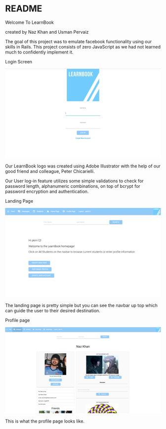 # README

Welcome To LearnBook

created by Naz Khan and Usman Pervaiz

The goal of this project was to emulate facebook functionality using our skills in Rails.
This project consists of zero JavaScript as we had not learned much to confidently
implement it.

Login Screen

![Alt text](./screenshots/login.png?raw=true "Optional Title")

Our LearnBook logo was created using Adobe Illustrator with the help of our good friend and colleague, Peter Chicarielli.

Our User log-in feature utilizes some simple validations to check for password length,
alphanumeric combinations, on top of bcrypt for password encryption and authentication.

Landing Page

![Alt text](./screenshots/landing.png?raw=true "Optional Title")

The landing page is pretty simple but you can see the navbar up top which can guide
the user to their desired destination.

Profile page

![Alt text](./screenshots/friend.png?raw=true "Optional Title")

This is what the profile page looks like.
